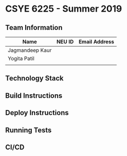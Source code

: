 # CSYE 6225 - Summer 2019

## Team Information

| Name | NEU ID | Email Address |
| --- | --- | --- |
|Jagmandeep Kaur | | |  | | |
|Yogita Patil| | |
| | | |

## Technology Stack


## Build Instructions


## Deploy Instructions


## Running Tests


## CI/CD


